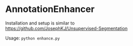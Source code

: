 # AnnotationEnhancer

Installation and setup is similar to https://github.com/JosephKJ/Unsupervised-Segmentation

Usage: `python enhance.py`
